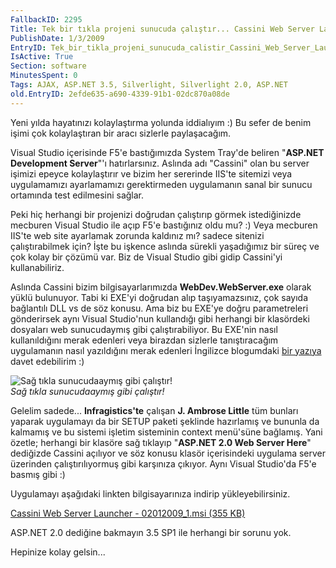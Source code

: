 ```yaml
---
FallbackID: 2295
Title: Tek bir tıkla projeni sunucuda çalıştır... Cassini Web Server Launcher
PublishDate: 1/3/2009
EntryID: Tek_bir_tikla_projeni_sunucuda_calistir_Cassini_Web_Server_Launcher
IsActive: True
Section: software
MinutesSpent: 0
Tags: AJAX, ASP.NET 3.5, Silverlight, Silverlight 2.0, ASP.NET
old.EntryID: 2efde635-a690-4339-91b1-02dc870a08de
---
```

Yeni yılda hayatınızı kolaylaştırma yolunda iddialıyım :) Bu sefer de
benim işimi çok kolaylaştıran bir aracı sizlerle paylaşacağım.

Visual Studio içerisinde F5'e bastığımızda System Tray'de beliren
"**ASP.NET Development Server**"'ı hatırlarsınız. Aslında adı "Cassini"
olan bu server işimizi epeyce kolaylaştırır ve bizim her sererinde
IIS'te sitemizi veya uygulamamızı ayarlamamızı gerektirmeden uygulamanın
sanal bir sunucu ortamında test edilmesini sağlar.

Peki hiç herhangi bir projenizi doğrudan çalıştırıp görmek istediğinizde
mecburen Visual Studio ile açıp F5'e bastığınız oldu mu? :) Veya
mecburen IIS'te web site ayarlamak zorunda kaldınız mı? sadece sitenizi
çalıştırabilmek için? İşte bu işkence aslında sürekli yaşadığımız bir
süreç ve çok kolay bir çözümü var. Biz de Visual Studio gibi gidip
Cassini'yi kullanabiliriz.

Aslında Cassini bizim bilgisayarlarımızda **WebDev.WebServer.exe**
olarak yüklü bulunuyor. Tabi ki EXE'yi doğrudan alıp taşıyamazsınız, çok
sayıda bağlantılı DLL vs de söz konusu. Ama biz bu EXE'ye doğru
parametreleri gönderirsek aynı Visual Studio'nun kullandığı gibi
herhangi bir klasördeki dosyaları web sunucudaymış gibi
çalıştırabiliyor. Bu EXE'nin nasıl kullanıldığını merak edenleri veya
birazdan sizlerle tanıştıracağım uygulamanın nasıl yazıldığını merak
edenleri İngilizce blogumdaki [bir
yazıya](http://daron.yondem.com/en/post/3dd88a31-b300-4849-9243-9f1ab3d22597)
davet edebilirim :)

![Sağ tıkla sunucudaaymış gibi
çalıştır!](http://cdn.daron.yondem.com/assets/2295/02012009_2.png)\
*Sağ tıkla sunucudaaymış gibi çalıştır!*

Gelelim sadede... **Infragistics'te** çalışan **J. Ambrose Little** tüm
bunları yaparak uygulamayı da bir SETUP paketi şeklinde hazırlamış ve
bununla da kalmamış ve bu sistemi işletim sisteminin context menü'süne
bağlamış. Yani özetle; herhangi bir klasöre sağ tıklayıp "**ASP.NET 2.0
Web Server Here**" dediğizde Cassini açılıyor ve söz konusu klasör
içerisindeki uygulama server üzerinden çalıştırılıyormuş gibi karşınıza
çıkıyor. Aynı Visual Studio'da F5'e basmış gibi :)

Uygulamayı aşağıdaki linkten bilgisayarınıza indirip yükleyebilirsiniz.

[Cassini Web Server Launcher - 02012009\_1.msi (355
KB)](http://cdn.daron.yondem.com/assets/2295/02012009_1.msi)

ASP.NET 2.0 dediğine bakmayın 3.5 SP1 ile herhangi bir sorunu yok.

Hepinize kolay gelsin...


